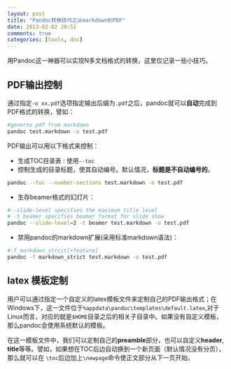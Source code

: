 ```yaml
---
layout: post
title: "Pandoc转换技巧之从markdown到PDF"
date: 2013-02-02 20:52
comments: true
categories: [tools, doc]
---
```


用Pandoc这一神器可以实现N多文档格式的转换，这里仅记录一些小技巧。

<!--more-->

## PDF输出控制

通过指定`-o xx.pdf`选项指定输出后缀为`.pdf`之后，pandoc就可以**自动**完成到PDF格式的转换，譬如：

```bash
#generte pdf from markdown
pandoc test.markdown -o test.pdf
```

PDF输出可以用以下格式来控制：  
- 生成TOC目录表 : 使用`--toc`  
- 控制生成的目录标题，使其自动编号。默认情况，**标题是不自动编号的**。  

```bash
pandoc --toc --number-sections test.markdown -o test.pdf
```
- 生存beamer格式的幻灯片：  

```bash
#--slide-level specifies the maximum title level
# -t beamer specifies beamer format for slide show
pandoc --slide-level=2 -t beamer test.markdown -o test.pdf
```
- 禁用pandoc的markdown扩展(采用标准markdown语法)： 

```bash
#-f markdown_strcit[+feature]
pandoc -f markdown_strict test.markdown -o test.pdf
```

## latex 模板定制

用户可以通过指定一个自定义的latex模板文件来定制自己的PDF输出格式；在Windows下，这一文件位于`%appdata\pandoc\templates\default.latex`,对于Linux而言，对应的就是`$HOME`目录之后的相关子目录中。如果没有自定义模板，那么pandoc会使用系统默认的模板。

在这一模板文件中，我们可以定制自己的**preamble**部分，也可以自定义**header**, **title**等等。譬如，如果想在TOC后边自动换到一个新页面（默认情况没有分页），那么就可以在 `\toc`后边加上`\newpage`命令使正文部分从下一页开始。


